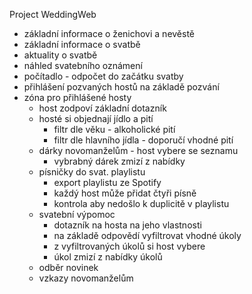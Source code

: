 Project WeddingWeb
- základní informace o ženichovi a nevěstě
- základní informace o svatbě
- aktuality o svatbě
- náhled svatebního oznámení
- počítadlo - odpočet do začátku svatby
- přihlášení pozvaných hostů na základě pozvání
- zóna pro přihlášené hosty
  - host zodpoví základní dotazník
  - hosté si objednají jídlo a pití
    - filtr dle věku - alkoholické pití
    - filtr dle hlavního jídla - doporučí vhodné pití
  - dárky novomanželům - host vybere se seznamu
    - vybrabný dárek zmizí z nabídky
  - písničky do svat. playlistu 
    - export playlistu ze Spotify
    - každý host může přidat čtyři písně
    - kontrola aby nedošlo k duplicitě v playlistu
  - svatební výpomoc 
    - dotazník na hosta na jeho vlastnosti
    - na základě odpovědí vyfiltrovat vhodné úkoly
    - z vyfiltrovaných úkolů si host vybere
    - úkol zmizí z nabídky úkolů
  - odběr novinek
  - vzkazy novomanželům